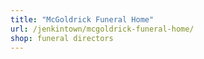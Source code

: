 ```yaml
---
title: "McGoldrick Funeral Home"
url: /jenkintown/mcgoldrick-funeral-home/
shop: funeral directors
---
```

